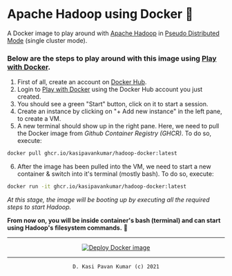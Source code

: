 # Apache Hadoop using Docker 🐳

A Docker image to play around with [Apache Hadoop](https://hadoop.apache.org) in [Pseudo Distributed Mode](https://hadoop.apache.org/docs/stable/hadoop-project-dist/hadoop-common/SingleCluster.html) (single cluster mode).

### Below are the steps to play around with this image using [Play with Docker](https://labs.play-with-docker.com).

1. First of all, create an account on [Docker Hub](https://hub.docker.com/signup).
2. Login to [Play with Docker](https://labs.play-with-docker.com) using the Docker Hub account you just created.
3. You should see a green "Start" button, click on it to start a session. 
4. Create an instance by clicking on "+ Add new instance" in the left pane, to create a VM.
5. A new terminal should show up in the right pane. Here, we need to pull the Docker image from _Github Container Registry (GHCR)_. 
To do so, execute:

```bash
docker pull ghcr.io/kasipavankumar/hadoop-docker:latest
```

6. After the image has been pulled into the VM, we need to start a new container & switch into it's terminal (mostly bash). 
To do so, execute:

```bash
docker run -it ghcr.io/kasipavankumar/hadoop-docker:latest
```

_At this stage, the image will be booting up by executing all the required steps to start Hadoop._

**From now on, you will be inside container's bash (terminal) and can start using Hadoop's filesystem commands.** 🚀

<hr />

<div align="center">

[![Deploy Docker image](https://github.com/kasipavankumar/hadoop-docker/actions/workflows/deploy.yml/badge.svg)](https://github.com/kasipavankumar/hadoop-docker/actions/workflows/deploy.yml)

</div>

<hr />

<div align="center">

```txt
D. Kasi Pavan Kumar (c) 2021
```

</div>
